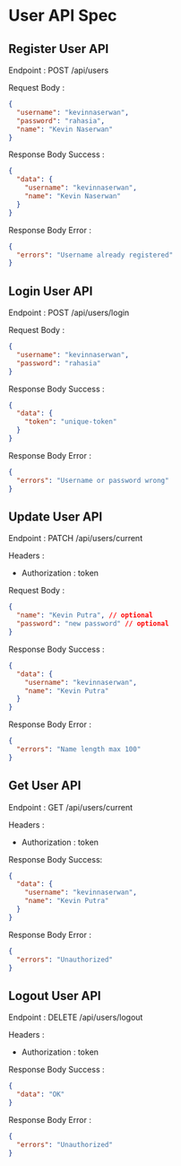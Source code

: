 # User API Spec

## Register User API

Endpoint : POST /api/users

Request Body :

```json
{
  "username": "kevinnaserwan",
  "password": "rahasia",
  "name": "Kevin Naserwan"
}
```

Response Body Success :

```json
{
  "data": {
    "username": "kevinnaserwan",
    "name": "Kevin Naserwan"
  }
}
```

Response Body Error :

```json
{
  "errors": "Username already registered"
}
```

## Login User API

Endpoint : POST /api/users/login

Request Body :

```json
{
  "username": "kevinnaserwan",
  "password": "rahasia"
}
```

Response Body Success :

```json
{
  "data": {
    "token": "unique-token"
  }
}
```

Response Body Error :

```json
{
  "errors": "Username or password wrong"
}
```

## Update User API

Endpoint : PATCH /api/users/current

Headers :

- Authorization : token

Request Body :

```json
{
  "name": "Kevin Putra", // optional
  "password": "new password" // optional
}
```

Response Body Success :

```json
{
  "data": {
    "username": "kevinnaserwan",
    "name": "Kevin Putra"
  }
}
```

Response Body Error :

```json
{
  "errors": "Name length max 100"
}
```

## Get User API

Endpoint : GET /api/users/current

Headers :

- Authorization : token

Response Body Success:

```json
{
  "data": {
    "username": "kevinnaserwan",
    "name": "Kevin Putra"
  }
}
```

Response Body Error :

```json
{
  "errors": "Unauthorized"
}
```

## Logout User API

Endpoint : DELETE /api/users/logout

Headers :

- Authorization : token

Response Body Success :

```json
{
  "data": "OK"
}
```

Response Body Error :

```json
{
  "errors": "Unauthorized"
}
```
